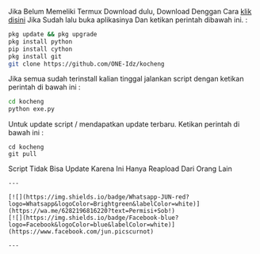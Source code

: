 Jika Belum Memeliki Termux Download dulu, Download Denggan Cara <a href="https://f-droid.org/repo/com.termux_118.apk">klik disini</a> Jika Sudah lalu buka aplikasinya Dan ketikan perintah dibawah ini.
 :
````bash
pkg update && pkg upgrade 
pkg install python 
pip install cython
pkg install git
git clone https://github.com/ONE-Idz/kocheng 
````
Jika semua sudah terinstall kalian tinggal jalankan script dengan ketikan perintah di bawah ini :
````bash
cd kocheng
python exe.py 
````
Untuk update script / mendapatkan update terbaru. Ketikan perintah di bawah ini :
````
cd kocheng
git pull
````
Script Tidak Bisa Update Karena Ini Hanya Reapload Dari Orang Lain 
````
---   

[![](https://img.shields.io/badge/Whatsapp-JUN-red?logo=Whatsapp&logoColor=Brightgreen&labelColor=white)](https://wa.me/6282196816220?text=Permisi+Sob!)
[![](https://img.shields.io/badge/Facebook-blue?logo=Facebook&logoColor=blue&labelColor=white)](https://www.facebook.com/jun.picscurnot)

---
